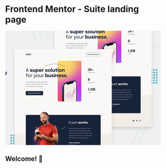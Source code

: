 # Frontend Mentor - Suite landing page

![Design preview for the Suite landing page coding challenge](./design/preview.jpg)

## Welcome! 👋
